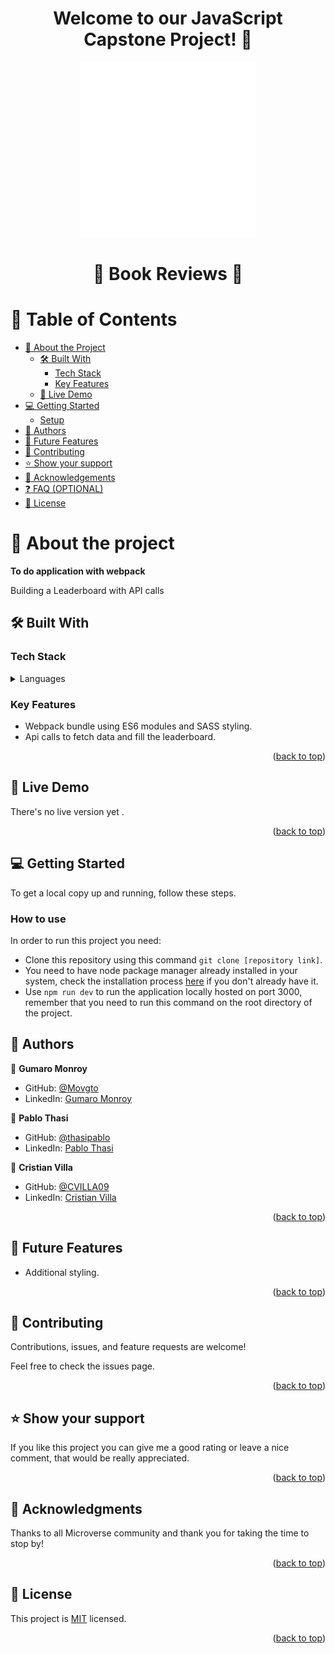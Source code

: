 <a name="readme-top"></a>

<div align="center">
  <h1><b> Welcome to our JavaScript Capstone Project! 👋<br/></b></h1>

  <div align="center">
<div align="center">
  <img src="./assets/logoW.svg" alt="logo" width="280" height="auto" />
</div>
  
<h1 align="center">📕 Book Reviews 💬</h1>
</div>



</div>

# 📗 Table of Contents

- [📖 About the Project](#about-project)
  - [🛠 Built With](#built-with)
    - [Tech Stack](#tech-stack)
    - [Key Features](#key-features)
  - [🚀 Live Demo](#live-demo)
- [💻 Getting Started](#getting-started)
  - [Setup](#setup)
- [👥 Authors](#authors)
- [🔭 Future Features](#future-features)
- [🤝 Contributing](#contributing)
- [⭐️ Show your support](#support)
- [🙏 Acknowledgements](#acknowledgements)
- [❓ FAQ (OPTIONAL)](#faq)
- [📝 License](#license)

# 📖 About the project <a name="about-project"></a>

**To do application with webpack**
 
Building a Leaderboard with API calls

## 🛠 Built With <a name="built-with"></a>

### Tech Stack <a name="tech-stack"></a>

<details>
  <summary>Languages</summary>
  <ul>
    <li>HTML</li>
    <li>SASS</li>
    <li>JavaScript</li>
  </ul>
</details>

### Key Features <a name="key-features"></a>

- Webpack bundle using ES6 modules and SASS styling.
- Api calls to fetch data and fill the leaderboard.

<p align="right">(<a href="#readme-top">back to top</a>)</p>

## 🚀 Live Demo <a name="live-demo"></a>

There's no live version yet []().

<p align="right">(<a href="#readme-top">back to top</a>)</p>

## 💻 Getting Started <a name="getting-started"></a>

To get a local copy up and running, follow these steps.

### How to use

In order to run this project you need:

- Clone this repository using this command `git clone [repository link]`.
- You need to have node package manager already installed in your system, check the installation process [here](https://nodejs.org/en/download) if you don't already have it.
- Use `npm run dev` to run the application locally hosted on port 3000, remember that you need to run this command on the root directory of the project.

## 👥 Authors <a name="authors"></a>

👤 **Gumaro Monroy**

- GitHub: [@Movgto](https://github.com/Movgto)
- LinkedIn: [Gumaro Monroy](https://www.linkedin.com/in/gumaro-monroy-vazquez-1705aa165/)

👤 **Pablo Thasi**

- GitHub: [@thasipablo](https://github.com/thasipablo)
- LinkedIn: [Pablo Thasi](https://www.linkedin.com/in/thasipablo)

👤 **Cristian Villa**

- GitHub: [@CVILLA09](https://github.com/CVILLA09)
- LinkedIn: [Cristian Villa](www.linkedin.com/in/cristian-villa-5b518127b)

<p align="right">(<a href="#readme-top">back to top</a>)</p>


## 🔭 Future Features <a name="future-features"></a>

- Additional styling.

<p align="right">(<a href="#readme-top">back to top</a>)</p>

## 🤝 Contributing <a name="contributing"></a>

Contributions, issues, and feature requests are welcome!

Feel free to check the issues page.

<p align="right">(<a href="#readme-top">back to top</a>)</p>

## ⭐️ Show your support <a name="support"></a>

If you like this project you can give me a good rating or leave a nice comment, that would be really appreciated.

<p align="right">(<a href="#readme-top">back to top</a>)</p>

## 🙏 Acknowledgments <a name="acknowledgements"></a>

Thanks to all Microverse community and thank you for taking the time to stop by! 

<p align="right">(<a href="#readme-top">back to top</a>)</p>

## 📝 License <a name="license"></a>

This project is [MIT](./LICENSE) licensed.

<p align="right">(<a href="#readme-top">back to top</a>)</p>
